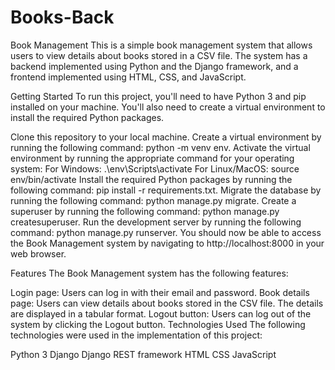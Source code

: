 # Books-Back
Book Management
This is a simple book management system that allows users to view details about books stored in a CSV file. The system has a backend implemented using Python and the Django framework, and a frontend implemented using HTML, CSS, and JavaScript.

Getting Started
To run this project, you'll need to have Python 3 and pip installed on your machine. You'll also need to create a virtual environment to install the required Python packages.

Clone this repository to your local machine.
Create a virtual environment by running the following command: python -m venv env.
Activate the virtual environment by running the appropriate command for your operating system:
For Windows: .\env\Scripts\activate
For Linux/MacOS: source env/bin/activate
Install the required Python packages by running the following command: pip install -r requirements.txt.
Migrate the database by running the following command: python manage.py migrate.
Create a superuser by running the following command: python manage.py createsuperuser.
Run the development server by running the following command: python manage.py runserver.
You should now be able to access the Book Management system by navigating to http://localhost:8000 in your web browser.

Features
The Book Management system has the following features:

Login page: Users can log in with their email and password.
Book details page: Users can view details about books stored in the CSV file. The details are displayed in a tabular format.
Logout button: Users can log out of the system by clicking the Logout button.
Technologies Used
The following technologies were used in the implementation of this project:

Python 3
Django
Django REST framework
HTML
CSS
JavaScript
